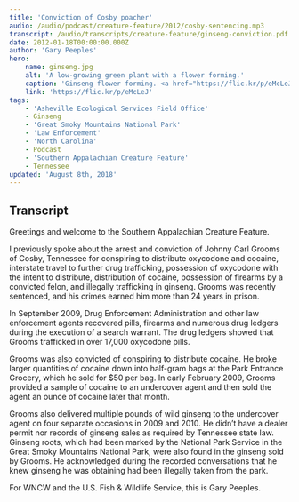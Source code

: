 ```yaml
---
title: 'Conviction of Cosby poacher'
audio: /audio/podcast/creature-feature/2012/cosby-sentencing.mp3
transcript: /audio/transcripts/creature-feature/ginseng-conviction.pdf
date: 2012-01-18T00:00:00.000Z
author: 'Gary Peeples'
hero:
    name: ginseng.jpg
    alt: 'A low-growing green plant with a flower forming.'
    caption: 'Ginseng flower forming. <a href="https://flic.kr/p/eMcLeJ">Photo</a> by Forest Farming, CC BY-ND 2.0.'
    link: 'https://flic.kr/p/eMcLeJ'
tags:
    - 'Asheville Ecological Services Field Office'
    - Ginseng
    - 'Great Smoky Mountains National Park'
    - 'Law Enforcement'
    - 'North Carolina'
    - Podcast
    - 'Southern Appalachian Creature Feature'
    - Tennessee
updated: 'August 8th, 2018'
---
```


## Transcript

Greetings and welcome to the Southern Appalachian Creature Feature.

I previously spoke about the arrest and conviction of Johnny Carl Grooms of Cosby, Tennessee for conspiring to distribute oxycodone and cocaine, interstate travel to further drug trafficking, possession of oxycodone with the intent to distribute, distribution of cocaine, possession of firearms by a convicted felon, and illegally trafficking in ginseng. Grooms was recently sentenced, and his crimes earned him more than 24 years in prison.

In September 2009, Drug Enforcement Administration and other law enforcement agents recovered pills, firearms and numerous drug ledgers during the execution of a search warrant. The drug ledgers showed that Grooms trafficked in over 17,000 oxycodone pills.

Grooms was also convicted of conspiring to distribute cocaine. He broke larger quantities of cocaine down into half-gram bags at the Park Entrance Grocery, which he sold for $50 per bag. In early February 2009, Grooms provided a sample of cocaine to an undercover agent and then sold the agent an ounce of cocaine later that month.

Grooms also delivered multiple pounds of wild ginseng to the undercover agent on four separate occasions in 2009 and 2010. He didn’t have a dealer permit nor records of ginseng sales as required by Tennessee state law. Ginseng roots, which had been marked by the National Park Service in the Great Smoky Mountains National Park, were also found in the ginseng sold by Grooms. He acknowledged during the recorded conversations that he knew ginseng he was obtaining had been illegally taken from the park.

For WNCW and the U.S. Fish & Wildlife Service, this is Gary Peeples.